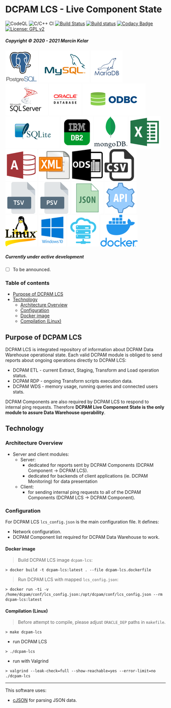 # DCPAM LCS - Live Component State
![CodeQL](https://github.com/OrionExplorer/dcpam/workflows/CodeQL/badge.svg) ![C/C++ CI](https://github.com/OrionExplorer/dcpam/workflows/C/C++%20CI/badge.svg) [![Build Status](https://travis-ci.org/OrionExplorer/dcpam.svg?branch=master)](https://travis-ci.org/OrionExplorer/dcpam) [![Build status](https://ci.appveyor.com/api/projects/status/43le8rn6721j8jtj/branch/master?svg=true)](https://ci.appveyor.com/project/OrionExplorer/dcpam/branch/master) [![Codacy Badge](https://app.codacy.com/project/badge/Grade/f5c3afcc56ab4e14910d7f68038d732a)](https://www.codacy.com/manual/OrionExplorer/dcpam?utm_source=github.com&amp;utm_medium=referral&amp;utm_content=OrionExplorer/dcpam&amp;utm_campaign=Badge_Grade) [![License: GPL v2](https://img.shields.io/badge/License-GPL%20v2-brightgreen.svg)](https://www.gnu.org/licenses/old-licenses/gpl-2.0.en.html)
##### Copyright © 2020 - 2021 Marcin Kelar
![PostgreSQL](https://raw.githubusercontent.com/OrionExplorer/dcpam/master/docs/postgresql102x100.png) ![MySQL](https://raw.githubusercontent.com/OrionExplorer/dcpam/master/docs/mysql159x100.png) ![MariaDB](https://raw.githubusercontent.com/OrionExplorer/dcpam/master/docs/mariadb100x100.png) ![Microsoft SQL Server](https://raw.githubusercontent.com/OrionExplorer/dcpam/master/docs/sqlserver134x100.png) ![Oracle Database](https://raw.githubusercontent.com/OrionExplorer/dcpam/master/docs/oracle100x100.png) ![ODBC](https://raw.githubusercontent.com/OrionExplorer/dcpam/master/docs/odbc199x100.png) ![SQLite3](https://raw.githubusercontent.com/OrionExplorer/dcpam/master/docs/sqlite171x100.png) ![IBM Db2](https://raw.githubusercontent.com/OrionExplorer/dcpam/master/docs/ibmdb2100x100.png) ![MongoDB](https://raw.githubusercontent.com/OrionExplorer/dcpam/master/docs/mongodb105x100.png) ![XLSX](https://raw.githubusercontent.com/OrionExplorer/dcpam/master/docs/xlsx100x100.png) ![MSACCESS](https://raw.githubusercontent.com/OrionExplorer/dcpam/master/docs/msaccess100x100.png) ![XML](https://raw.githubusercontent.com/OrionExplorer/dcpam/master/docs/xml100x100.png) ![ODS](https://raw.githubusercontent.com/OrionExplorer/dcpam/master/docs/ods100x100.png) ![CSV](https://raw.githubusercontent.com/OrionExplorer/dcpam/master/docs/csv100x100.png) ![TSV](https://raw.githubusercontent.com/OrionExplorer/dcpam/master/docs/tsv100x100.png) ![PSV](https://raw.githubusercontent.com/OrionExplorer/dcpam/master/docs/psv100x100.png) ![JSON](https://raw.githubusercontent.com/OrionExplorer/dcpam/master/docs/json100x100.png) ![API](https://raw.githubusercontent.com/OrionExplorer/dcpam/master/docs/api100x100.png) ![Linux](https://raw.githubusercontent.com/OrionExplorer/dcpam/master/docs/linux100x100.png) ![Windows 10](https://raw.githubusercontent.com/OrionExplorer/dcpam/master/docs/windows87x100.png) ![Cloud](https://raw.githubusercontent.com/OrionExplorer/dcpam/master/docs/cloud100x100.png) ![Docker](https://raw.githubusercontent.com/OrionExplorer/dcpam/master/docs/docker176x100.png)

##### Currently under active development
* [ ] To be announced. 

### Table of contents
* [Purpose of DCPAM LCS](#purpose-of-dcpam-lcs)
* [Technology](#technology)
    * [Architecture Overview](#architecture-overview)
    * [Configuration](#configuration)
    * [Docker image](#docker-image)
    * [Compilation (Linux)](#compilation-linux)

## Purpose of DCPAM LCS
DCPAM LCS is integrated repository of information about DCPAM Data Warehouse operational state. Each valid DCPAM module is obliged to send reports about ongoing operations directly to DCPAM LCS:
* DCPAM ETL - current Extract, Staging, Transform and Load operation status.
* DCPAM RDP - ongoing Transform scripts execution data.
* DCPAM WDS - memory usage, running queries and connected users stats.

DCPAM Components are also required by DCPAM LCS to respond to internal ping requests. 
Therefore **DCPAM Live Component State is the only module to assure Data Warehouse operability**.

## Technology
### Architecture Overview
* Server and client modules:
	* Server:
		* dedicated for reports sent by DCPAM Components (DCPAM Component -> DCPAM LCS).
		* dedicated for backends of client applications (ie. DCPAM Monitoring) for data presentation
	* Client:
		* for sending internal ping requests to all of the DCPAM Components (DCPAM LCS -> DCPAM Component).

### Configuration
For DCPAM LCS `lcs_config.json` is the main configuration file. It defines:
* Network configuration.
* DCPAM Component list required for DCPAM Data Warehouse to work.

#### Docker image
> Build DCPAM LCS image `dcpam-lcs`:
```
> docker build -t dcpam-lcs:latest . --file dcpam-lcs.dockerfile
```
> Run DCPAM LCS with mapped `lcs_config.json`:
```
> docker run -ti -v /home/dcpam/conf/lcs_config.json:/opt/dcpam/conf/lcs_config.json --rm dcpam-lcs:latest
```

#### Compilation (Linux)
> Before attempt to compile, please adjust `ORACLE_DEP` paths in `makefile`.
```
> make dcpam-lcs
```
- run DCPAM LCS
```
> ./dcpam-lcs
```
- run with Valgrind
```
> valgrind --leak-check=full --show-reachable=yes --error-limit=no ./dcpam-lcs
```

---
This software uses:
* [cJSON](https://github.com/DaveGamble/cJSON "cJSON") for parsing JSON data.
